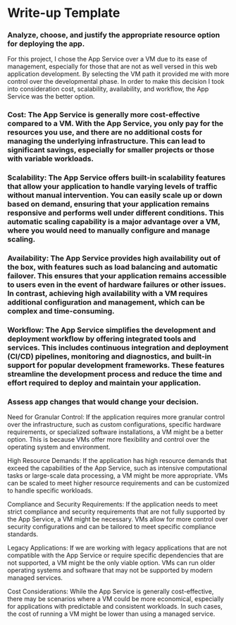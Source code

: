 # Write-up Template

### Analyze, choose, and justify the appropriate resource option for deploying the app.

For this project, I chose the App Service over a VM due to its ease of management, especially for those that are not as well versed in this web application development. By selecting the VM path it provided me with more control over the developmental phase. In order to make this decision I took into consideration cost, scalability, availability, and workflow, the App Service was the better option. 

### Cost: The App Service is generally more cost-effective compared to a VM. With the App Service, you only pay for the resources you use, and there are no additional costs for managing the underlying infrastructure. This can lead to significant savings, especially for smaller projects or those with variable workloads.

### Scalability: The App Service offers built-in scalability features that allow your application to handle varying levels of traffic without manual intervention. You can easily scale up or down based on demand, ensuring that your application remains responsive and performs well under different conditions. This automatic scaling capability is a major advantage over a VM, where you would need to manually configure and manage scaling.

### Availability: The App Service provides high availability out of the box, with features such as load balancing and automatic failover. This ensures that your application remains accessible to users even in the event of hardware failures or other issues. In contrast, achieving high availability with a VM requires additional configuration and management, which can be complex and time-consuming.

### Workflow: The App Service simplifies the development and deployment workflow by offering integrated tools and services. This includes continuous integration and deployment (CI/CD) pipelines, monitoring and diagnostics, and built-in support for popular development frameworks. These features streamline the development process and reduce the time and effort required to deploy and maintain your application.

### Assess app changes that would change your decision.

Need for Granular Control: If the application requires more granular control over the infrastructure, such as custom configurations, specific hardware requirements, or specialized software installations, a VM might be a better option. This is because VMs offer more flexibility and control over the operating system and environment.

High Resource Demands: If the application has high resource demands that exceed the capabilities of the App Service, such as intensive computational tasks or large-scale data processing, a VM might be more appropriate. VMs can be scaled to meet higher resource requirements and can be customized to handle specific workloads.

Compliance and Security Requirements: If the application needs to meet strict compliance and security requirements that are not fully supported by the App Service, a VM might be necessary. VMs allow for more control over security configurations and can be tailored to meet specific compliance standards.

Legacy Applications: If we are working with legacy applications that are not compatible with the App Service or require specific dependencies that are not supported, a VM might be the only viable option. VMs can run older operating systems and software that may not be supported by modern managed services.

Cost Considerations: While the App Service is generally cost-effective, there may be scenarios where a VM could be more economical, especially for applications with predictable and consistent workloads. In such cases, the cost of running a VM might be lower than using a managed service.
